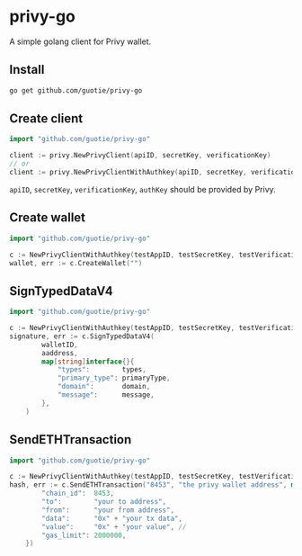 # privy-go

A simple golang client for Privy wallet.

## Install
```bash
go get github.com/guotie/privy-go
```

## Create client

```go  
import "github.com/guotie/privy-go"

client := privy.NewPrivyClient(apiID, secretKey, verificationKey)
// or 
client := privy.NewPrivyClientWithAuthkey(apiID, secretKey, verificationKey, authKey)
```

`apiID`, `secretKey`, `verificationKey`, `authKey` should be provided by Privy.

## Create wallet
```go
import "github.com/guotie/privy-go"

c := NewPrivyClientWithAuthkey(testAppID, testSecretKey, testVerificationKey, testAuthKey)
wallet, err := c.CreateWallet("")
```

## SignTypedDataV4
```go 
import "github.com/guotie/privy-go"

c := NewPrivyClientWithAuthkey(testAppID, testSecretKey, testVerificationKey, testAuthKey)
signature, err := c.SignTypedDataV4(
		walletID,
		aaddress,
		map[string]interface{}{
			"types":        types,
			"primary_type": primaryType,
			"domain":       domain,
			"message":      message,
		},
	)
```

## SendETHTransaction

```go
import "github.com/guotie/privy-go"

c := NewPrivyClientWithAuthkey(testAppID, testSecretKey, testVerificationKey, testAuthKey)
hash, err := c.SendETHTransaction("8453", "the privy wallet address", map[string]any{
		"chain_id":  8453,
		"to":        "your to address",
		"from":      "your from address",
		"data":      "0x" + "your tx data",
		"value":     "0x" + "your value", //
		"gas_limit": 2000000,
	})
```

